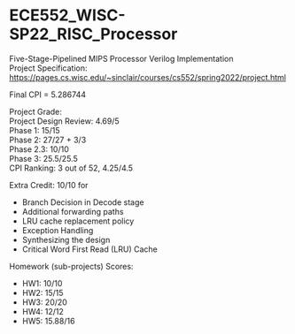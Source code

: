 # ECE552_WISC-SP22_RISC_Processor

Five-Stage-Pipelined MIPS Processor Verilog Implementation<br>
Project Specification: https://pages.cs.wisc.edu/~sinclair/courses/cs552/spring2022/project.html

Final CPI = 5.286744

Project Grade:<br>
Project Design Review: 4.69/5<br>
Phase 1: 15/15<br>
Phase 2: 27/27 + 3/3<br>
Phase 2.3: 10/10<br>
Phase 3: 25.5/25.5<br>
CPI Ranking: 3 out of 52, 4.25/4.5<br>

Extra Credit: 10/10 for
  - Branch Decision in Decode stage
  - Additional forwarding paths
  - LRU cache replacement policy
  - Exception Handling
  - Synthesizing the design
  - Critical Word First Read (LRU) Cache

Homework (sub-projects) Scores:
  - HW1: 10/10
  - HW2: 15/15
  - HW3: 20/20
  - HW4: 12/12
  - HW5: 15.88/16
